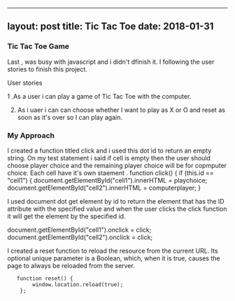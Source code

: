 
---
layout: post
title: Tic Tac Toe
date: 2018-01-31
---

### Tic Tac Toe Game

Last , was busy with javascript and i didn't dfinish it. I following the user stories to finish this project. 

User stories

1 .As a user i can play a game of Tic Tac Toe with the computer.

2. As i uaer i can can choose whether I want to play as X or O and reset as soon as it's over so I can play again.

### My Approach

I created a function titled click  and i used this dot id to return an empty string. On my test statement i said if cell is empty then the user should choose player choice and the remaining  player  choice will be for  copmputer choice. Each cell have it's own staement .
function click() {
    if (this.id == "cell1") {
        document.getElementById("cell1").innerHTML = playchoice;
      document.getElementById("cell2").innerHTML = computerplayer;
    } 

I used document dot get element by id to return the element that has the ID attribute with the specified value and when the user clicks the click function it will  get the element by the specified id.

document.getElementById("cell1").onclick = click;
document.getElementById("cell2").onclick = click;

I created a reset function to reload the resource from the current URL. Its optional unique parameter is a Boolean, which, when it is true, causes the page to always be reloaded from the server.

       function reset() {
            window.location.reload(true);
        };
   



